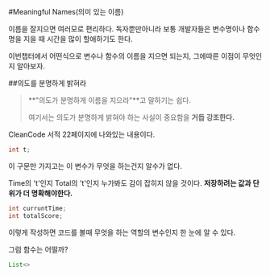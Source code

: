 #Meaningful Names(의미 있는 이름)

이름을 잘지으면 여러모로 편리하다. 독자뿐만아니라 보통 개발자들은  변수명이나 함수명을 지을 때 시간을 많이 할애하기도 한다.

이번챕터에서 어떤식으로 변수나 함수의 이름을 지으면 되는지, 그에따른 이점이 무엇인지 알아보자.

##의도를 분명하게 밝혀라

>**"의도가 분명하게 이름을 지으라"**고 말하기는 쉽다.
>
>여기서는 의도가 분명하게 밝혀야 하는 사실이 중요함을 **거듭 강조한다.**
>

CleanCode 서적 22페이지에 나와있는 내용이다.

```JAVA
int t;
```
이 구문만 가지고는 이 변수가 무엇을 하는건지 알수가 없다.

Time의 't'인지 Total의 't'인지 누가봐도 감이 잡히지 않을 것이다. **저장하려는 값과 단위가 더 명확해야한다.**

```JAVA
int curruntTime;
int totalScore;
```

이렇게 작성하면 코드를 볼때 무엇을 하는 역할의 변수인지 한 눈에 알 수 있다.

그럼 함수는 어떨까?


```JAVA
List<>
```

